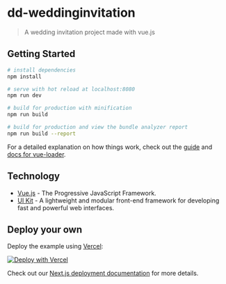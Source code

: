 # dd-weddinginvitation

> A wedding invitation project made with vue.js

## Getting Started

``` bash
# install dependencies
npm install

# serve with hot reload at localhost:8080
npm run dev

# build for production with minification
npm run build

# build for production and view the bundle analyzer report
npm run build --report
```

For a detailed explanation on how things work, check out the [guide](http://vuejs-templates.github.io/webpack/) and [docs for vue-loader](http://vuejs.github.io/vue-loader).

## Technology

- [Vue.js](https://vuejs.org/) - The Progressive JavaScript Framework.
- [UI Kit](https://getuikit.com/) - A lightweight and modular front-end framework for developing fast and powerful web interfaces.

## Deploy your own

Deploy the example using [Vercel](https://vercel.com):

[![Deploy with Vercel](https://vercel.com/button)](https://vercel.com/import/project?template=https://github.com/danangekal/wedding-invitation)

Check out our [Next.js deployment documentation](https://nextjs.org/docs/deployment) for more details.
